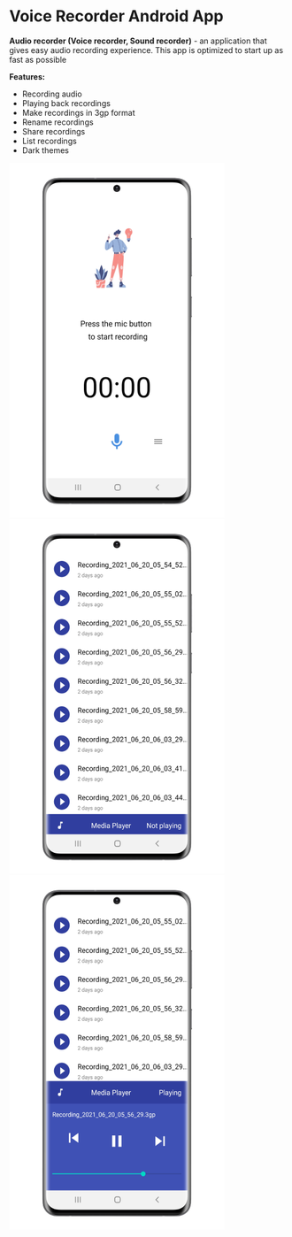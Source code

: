 
# Voice Recorder Android App

<p><b>Audio recorder (Voice recorder, Sound recorder)</b> - an application that gives easy audio recording experience. 
This app is optimized to start up as fast as possible</p>

<b>Features:</b>
- Recording audio
- Playing back recordings
- Make recordings in 3gp format
- Rename recordings
- Share recordings
- List recordings
- Dark themes

![1](screenshots/1.png)
![2](screenshots/2.png)
![2](screenshots/3.png)